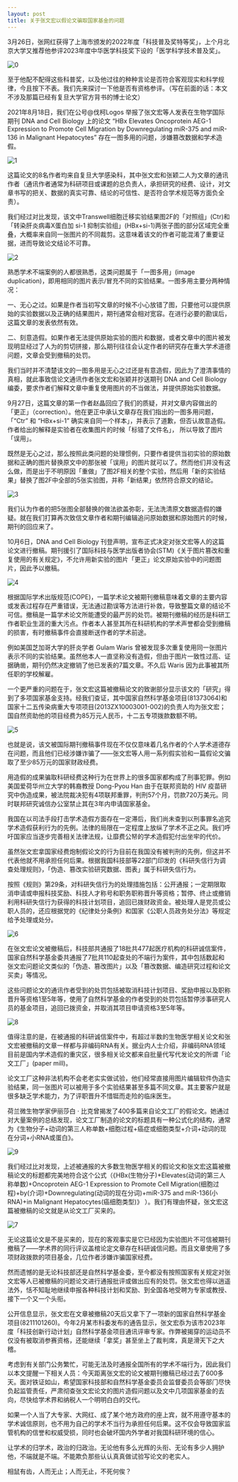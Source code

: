 ```yaml
---
layout: post
title: 关于张文宏以假论文骗取国家基金的问题
---
```


3月26日，张网红获得了上海市颁发的2022年度「科技普及奖特等奖」，上个月北京大学又推荐他参评2023年度中华医学科技奖下设的「医学科学技术普及奖」。

![0](/images/20230531/0.png "0")

至于他配不配得这些科普奖，以及他过往的种种言论是否符合客观现实和科学规律，今且按下不表。我们先来探讨一下他是否有资格参评。（写在前面的话：本文不涉及那篇已经有复旦大学官方背书的博士论文）  

2021年8月18日，我们在公号@伐柯Logos 举报了张文宏等人发表在生物学国际期刊 DNA and Cell Biology 上的论文 “HBx Elevates Oncoprotein AEG-1 Expression to Promote Cell Migration by Downregulating miR-375 and miR-136 in Malignant Hepatocytes” 存在一图多用的问题，涉嫌篡改数据和学术造假。  

![1](/images/20230531/1.png "1")  

这篇论文的8名作者均来自复旦大学感染科，其中张文宏和张颖二人为文章的通讯作者（通讯作者通常为科研项目或课题的总负责人，承担研究的经费、设计，对文章书写的把关、数据的真实可靠、结论的可信性、是否符合学术规范等方面负全责）。

我们经过对比发现，该文中Transwell细胞迁移实验结果图2F的「对照组」(Ctr)和「转染肝炎病毒X蛋白加 si-1 抑制实验组」(HBx+si-1)两张子图的部分区域完全重叠，大概率来自同一张图片的不同裁剪。这意味着该文的作者可能混淆了重要证据，进而导致论文结论不可靠。

![2](/images/20230531/2.png "2")

熟悉学术不端案例的人都很熟悉，这类问题属于「一图多用」(image duplication)，即用相同的图片表示/冒充不同的实验结果。一图多用主要分两种情况：

一、无心之过。如果是作者当初写文章的时候不小心放错了图，只要他可以提供原始的实验数据以及正确的结果图片，期刊通常会相对宽容。在进行必要的勘误后，这篇文章的发表依然有效。 

二、刻意造假。如果作者无法提供原始实验的图片和数据，或者文章中的图片被发现明显经过了人为的剪切拼接，那么期刊往往会认定作者的研究存在重大学术道德问题，文章会受到撤稿的处罚。

我们当时并不清楚该文的一图多用是无心之过还是有意造假，因此为了澄清事情的真相，就此事致信论文通讯作者张文宏和张颖并抄送期刊 DNA and Cell Biology 编委，要求作者们解释文章中重复使用图片的不当做法，并提供原始实验数据。

9月27日，这篇文章的第一作者赵晶回应了我们的质疑，并对文章内容做出的 「更正」（correction）。他在更正中承认文章存在我们指出的一图多用问题，「“Ctr” 和 “HBx+si-1” 确实来自同一个样本」，并表示了道歉，但否认故意造假。作者给出的解释是实验者在收集图片的时候「标错了文件名」， 所以导致了图片「误用」。

既然是无心之过，那么按照此类问题的处理惯例，只要作者提供当初实验的原始数据和正确的图片替换原文中的那张被「误用」的图片就可以了。然而他们并没有这么做，而是出于不明原因「重做」了图2F相关的整个实验，然后用「新的实验结果」替换了图2F中全部的5张实验图，并称「新结果」依然符合原文的结论。

![3](/images/20230531/3.png "3")

我们认为作者的把5张图全部替换的做法欲盖弥彰，无法洗清原文数据造假的嫌疑。就在我们打算再次致信文章作者和期刊编辑追问原始数据和原始图片的时候，期刊的回应来了。

10月6日，DNA and Cell Biology 刊登声明，宣布正式决定对张文宏等人的这篇论文进行撤稿。期刊援引了国际科技与医学出版者协会(STM)《关于图片篡改和重复使用的有关规定》，不允许用新实验的图片「更正」论文原始实验中的问题图片，因此予以撤稿。

![4](/images/20230531/4.png "4")

根据国际学术出版规范(COPE)，一篇学术论文被期刊撤稿意味着文章的主要内容或发表过程存在严重错误，无法通过勘误等方法进行补救，导致整篇文章的结论不可信。撤稿是一篇学术论文所能遭受的最严厉的处罚。被期刊撤稿的经历是科研工作者职业生涯的重大污点。作者本人甚至其所在科研机构的学术声誉都会受到撤稿的损害，有时撤稿事件会直接断送作者的学术前途。

例如美国芝加哥大学的肝炎学者 Gulam Waris 曾被发现多次重复使用同一张图片表示不同的实验结果。虽然他本人一直坚称没有造假，但由于图片一致性过高、证据确凿，期刊仍然决定撤销了他已发表的7篇文章。不久后 Waris 因为此事被其所任职的学校解雇。 

一个更严重的问题在于，张文宏这篇被撤稿论文的致谢部分显示该文的「研究」得到了多项国家基金支持。经我们查证，其中国家自然科学基金项目(81373064)和国家十二五传染病重大专项项目(2013ZX10003001-002)的负责人均为张文宏；国自然资助他的项目经费为85万元人民币，十二五专项拨款数额不明。

![5](/images/20230531/5.png "5")

也就是说，该文被国际期刊撤稿事件现在不仅仅意味着几名作者的个人学术道德存在问题，而且他们已经涉嫌诈骗了——张文宏等人用一系列假实验和一篇假论文骗取了至少85万元的国家财政经费。

用造假的成果骗取科研经费这种行为在世界上的很多国家都构成了刑事犯罪。例如美国爱荷华州立大学的韩裔教授 Dong-Pyou Han 由于在联邦资助的 HIV 疫苗研究中伪造成果，被法院裁决犯有4项联邦重罪，判刑57个月，罚款720万美元。同时联邦研究诚信办公室禁止其在3年内申请国家基金。

我国在以司法手段打击学术造假方面存在一定滞后，我们尚未查到以刑事罪名追究学术造假获利行为的先例。法律的局限在一定程度上放纵了学术不正之⻛。我们呼吁国家应当逐步完善相关法律法规，让靡费公帑的学术造假犯付出坐牢的代价。

虽然张文宏拿国家经费炮制假论文的行为目前在我国没有被判刑的先例，但这并不代表他就不用承担任何后果。根据我国科技部等22部门印发的《科研失信行为调查处理规则》，「伪造、篡改实验研究数据、图表」属于科研失信行为。

按照《规则》第29条，对科研失信行为的处理措施包括：公开通报；一定期限取消申请或申报科技奖励、科技人才称号和职务职称晋升等资格；暂停、终止或撤销利用科研失信行为获得的科技计划项目，追回已拨财政资金。被处理人是党员或公职人员的，还应根据党的《纪律处分条例》和国家《公职人员政务处分法》等规定给予处理或处分。

![6](/images/20230531/6.png "6")

在张文宏论文被撤稿后，科技部共通报了18批共477起医疗机构的科研诚信案件，国家自然科学基金委共通报了7批共110起查处的不端行为案件，其中包括数起和张文宏问题论文类似的「伪造、篡改图片」以及「篡改数据、编造研究过程和论文买卖」等情况。

这些问题论文的通讯作者受到的处罚包括被取消科技计划项目、奖励申报以及职称晋升等资格1至5年等，使用了自然科学基金的作者受到的处罚包括暂停涉事研究人员的基金项目，追回已拨资金，并取消其项目申请资格3至5年等。

![8](/images/20230531/8.png "8")

值得注意的是，在被通报的科研诚信案件中，有超过半数的生物医学相关论文和张文宏被撤稿的文章一样都与非编码RNA有关。据业内人士介绍，非编码RNA领域目前是国内学术造假的重灾区，很多相关论文都来自批量代写代发论文的所谓「论文工厂」(paper mill)。

论文工厂这种非法机构不会老老实实做试验，他们经常直接用图片编辑软件伪造实验结果，同一张图片可以被用于多个实验结果甚至多篇不同文章。其主要客户就是很多缺乏学术能力，为了评职晋升不惜铤而走险的临床医生。 

荷兰微生物学家伊丽莎白 · 比克曾揭发了400多篇来自论文工厂的假论文。她通过对大量案例的总结发现，论文工厂制造的论文的标题具有一种公式化的结构，通常为《生物分子+动词的第三人称单数+细胞过程+癌症或细胞类型+介词+动词的现在分词+小RNA或蛋白》。

![9](/images/20230531/9.png "9")

我们经过比对发现，上述被通报的大多数生物医学相关的假论文和张文宏这篇被撤稿论文的标题都完美地符合这个公式（《HBx(生物分子)+Elevates(动词的第三人称单数)+Oncoprotein AEG-1 Expression to Promote Cell Migration(细胞过程)+by(介词)+Downregulating(动词的现在分词)+miR-375 and miR-136(小RNA)+in Malignant Hepatocytes(癌细胞类型)》 ）。我们有理由怀疑，张文宏这篇被撤稿的论文就是从论文工厂买来的。

![7](/images/20230531/7.png "7")

无论这篇论文是不是买来的，现在的客观事实是它已经因为实验图片不可信被期刊撤稿了——学术界的同行评议盖棺论定文章存在科研诚信问题。而且文章使用了多项财政拨款的项目基金，几位作者涉嫌诈骗国家经费。

然而遗憾的是无论科技部还是自然科学基金委，至今都没有按照国家有关规定对张文宏等人已被撤稿的问题论文进行通报批评或做出应有的处罚。张文宏也得以逍遥法外，恬不知耻地继续申报各种科技计划和奖励、到全国各地受聘为专家或教授、接下一个又一个头衔。

公开信息显示，张文宏在文章被撤稿20天后又拿下了一项新的国家自然科学基金项目(8211101260)。今年2月某市科委发布的通告显示，张文宏忝为该市2023年度「科技创新行动计划」自然科学基金项目通讯评审专家。作弊被揭穿的运动员不仅没有被取消参赛资格，还能继续「拿奖」甚至坐上了裁判席，真是滑天下之大稽。

考虑到有关部门公务繁忙，可能无法及时通报全国所有的学术不端行为，因此我们以本文提醒一下相关人员：今天距离张文宏的论文被期刊撤稿已经过去了600多天。面对铁证如山，希望国家科技部和自然科学基金委员会监督委员会等部⻔尽快负起监管责任，严肃彻查张文宏论文的图片造假问题以及文中几项国家基金的去向，尽快给学术界和纳税人一个明明白白的交代。

如果一个人当了大专家、大网红、成了某个地方政府的座上宾，就不用遵守基本的学术诚信原则，也不用为自己的学术不当行为承担任何后果。这不仅会导致国家监管机构的信誉和权威受损，同时也会破坏国内外学者对我国科研环境的信心。
 
让学术的归学术，政治的归政治。无论他有多么光辉的头衔、无论有多少人拥护他，不端就是不端。不能欺负那些认认真真做试验写论文的老实人。 

相鼠有齿，人而无止；人而无止，不死何俟？


